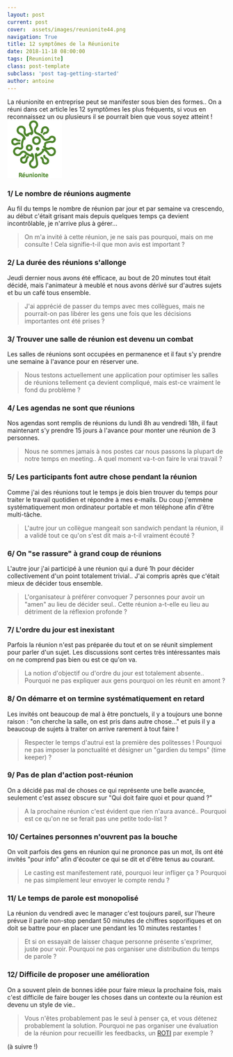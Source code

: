 ```yaml
---
layout: post
current: post
cover:  assets/images/reunionite44.png
navigation: True
title: 12 symptômes de la Réunionite
date: 2018-11-18 08:00:00
tags: [Reunionite]
class: post-template
subclass: 'post tag-getting-started'
author: antoine
---
```

La réunionite en entreprise peut se manifester sous bien des formes.. On a réuni dans cet article les 12 symptômes les plus fréquents, si vous en reconnaissez un ou plusieurs il se pourrait bien que vous soyez atteint !
<img src="/assets/images/reunionite2.png" target="blank" alt="drawing" width="25%"/>
### 1/ Le nombre de réunions augmente ###
Au fil du temps le nombre de réunion par jour et par semaine va crescendo, au début c'était grisant mais depuis quelques temps ça devient incontrôlable, je n'arrive plus à gérer...
>On m'a invité à cette réunion, je ne sais pas pourquoi, mais on me consulte ! Cela signifie-t-il que mon avis est important ?

### 2/ La durée des réunions s'allonge ###
Jeudi dernier nous avons été efficace, au bout de 20 minutes tout était décidé, mais l'animateur à meublé et nous avons dérivé sur d'autres sujets et bu un café tous ensemble.
> J'ai apprécié de passer du temps avec mes collègues, mais ne pourrait-on pas libérer les gens une fois que les décisions importantes ont été prises ?

### 3/ Trouver une salle de réunion est devenu un combat ###
Les salles de réunions sont occupées en permanence et il faut s'y prendre une semaine à l'avance pour en réserver une.
> Nous testons actuellement une application pour optimiser les salles de réunions tellement ça devient compliqué, mais est-ce vraiment le fond du problème ?

### 4/ Les agendas ne sont que réunions ###
Nos agendas sont remplis de réunions du lundi 8h au vendredi 18h, il faut maintenant s'y prendre 15 jours à l'avance pour monter une réunion de 3 personnes.
> Nous ne sommes jamais à nos postes car nous passons la plupart de notre temps en meeting.. A quel moment va-t-on faire le vrai travail ?

### 5/ Les participants font autre chose pendant la réunion ###
Comme j'ai des réunions tout le temps je dois bien trouver du temps pour traiter le travail quotidien et répondre à mes e-mails. Du coup j'emmène systématiquement mon ordinateur portable et mon téléphone afin d'être multi-tâche.
>L'autre jour un collègue mangeait son sandwich pendant la réunion, il a validé tout ce qu'on s'est dit mais a-t-il vraiment écouté ?

### 6/ On "se rassure" à grand coup de réunions ###
L'autre jour j'ai participé à une réunion qui a duré 1h pour décider collectivement d'un point totalement trivial.. J'ai compris après que c'était mieux de décider tous ensemble.
> L'organisateur à préférer convoquer 7 personnes pour avoir un "amen" au lieu de décider seul.. Cette réunion a-t-elle eu lieu au détriment de la réflexion profonde ?

### 7/ L'ordre du jour est inexistant ###
Parfois la réunion n'est pas préparée du tout et on se réunit simplement pour parler d'un sujet. Les discussions sont certes très intéressantes mais on ne comprend pas bien ou est ce qu'on va.
>La notion d'objectif ou d'ordre du jour est totalement absente.. Pourquoi ne pas expliquer aux gens pourquoi on les réunit en amont ?

### 8/ On démarre et on termine systématiquement en retard ###
Les invités ont beaucoup de mal à être ponctuels, il y a toujours une bonne raison : "on cherche la salle, on est pris dans autre chose..." et puis il y a beaucoup de sujets à traiter on arrive rarement à tout faire !
> Respecter le temps d'autrui est la première des politesses ! Pourquoi ne pas imposer la ponctualité et désigner un "gardien du temps" (time keeper) ?

### 9/ Pas de plan d'action post-réunion ###
On a décidé pas mal de choses ce qui représente une belle avancée, seulement c'est assez obscure sur "Qui doit faire quoi et pour quand ?"
> A la prochaine réunion c'est évident que rien n'aura avancé.. Pourquoi est ce qu'on ne se ferait pas une petite todo-list ?

### 10/ Certaines personnes n'ouvrent pas la bouche ###
On voit parfois des gens en réunion qui ne prononce pas un mot, ils ont été invités "pour info" afin d'écouter ce qui se dit et d'être tenus au courant.
> Le casting est manifestement raté, pourquoi leur infliger ça ? Pourquoi ne pas simplement leur envoyer le compte rendu ?

### 11/ Le temps de parole est monopolisé ###
La réunion du vendredi avec le manager c'est toujours pareil, sur l'heure prévue il parle non-stop pendant 50 minutes de chiffres soporifiques et on doit se battre pour en placer une pendant les 10 minutes restantes !
> Et si on essayait de laisser chaque personne présente s'exprimer, juste pour voir. Pourquoi ne pas organiser une distribution du temps de parole ?

### 12/ Difficile de proposer une amélioration ###
On a souvent plein de bonnes idée pour faire mieux la prochaine fois, mais c'est difficile de faire bouger les choses dans un contexte ou la réunion est devenu un style de vie..
> Vous n'êtes probablement pas le seul à penser ça, et vous détenez probablement la solution. Pourquoi ne pas organiser une évaluation de la réunion pour recueillir les feedbacks, un <a href="https://roti.express/surveys/new">ROTI</a> par exemple ?

(à suivre !)
